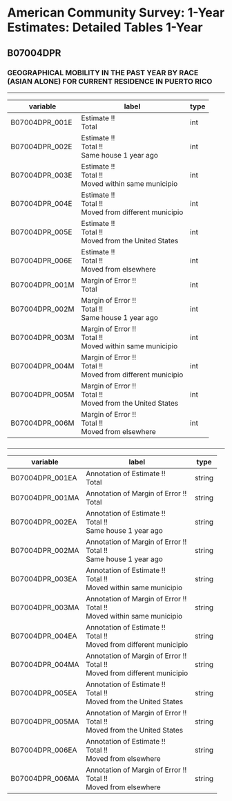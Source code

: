 # American Community Survey: 1-Year Estimates: Detailed Tables 1-Year

## B07004DPR

### GEOGRAPHICAL MOBILITY IN THE PAST YEAR BY RACE (ASIAN ALONE) FOR CURRENT RESIDENCE IN PUERTO RICO

___

| variable | label | type |
| ----- | ----- | ----- |
| B07004DPR_001E | Estimate !!<br>Total | int |
| B07004DPR_002E | Estimate !!<br>Total !!<br>Same house 1 year ago | int |
| B07004DPR_003E | Estimate !!<br>Total !!<br>Moved within same municipio | int |
| B07004DPR_004E | Estimate !!<br>Total !!<br>Moved from different municipio | int |
| B07004DPR_005E | Estimate !!<br>Total !!<br>Moved from the United States | int |
| B07004DPR_006E | Estimate !!<br>Total !!<br>Moved from elsewhere | int |
| B07004DPR_001M | Margin of Error !!<br>Total | int |
| B07004DPR_002M | Margin of Error !!<br>Total !!<br>Same house 1 year ago | int |
| B07004DPR_003M | Margin of Error !!<br>Total !!<br>Moved within same municipio | int |
| B07004DPR_004M | Margin of Error !!<br>Total !!<br>Moved from different municipio | int |
| B07004DPR_005M | Margin of Error !!<br>Total !!<br>Moved from the United States | int |
| B07004DPR_006M | Margin of Error !!<br>Total !!<br>Moved from elsewhere | int |
### 

___

| variable | label | type |
| ----- | ----- | ----- |
| B07004DPR_001EA | Annotation of Estimate !!<br>Total | string |
| B07004DPR_001MA | Annotation of Margin of Error !!<br>Total | string |
| B07004DPR_002EA | Annotation of Estimate !!<br>Total !!<br>Same house 1 year ago | string |
| B07004DPR_002MA | Annotation of Margin of Error !!<br>Total !!<br>Same house 1 year ago | string |
| B07004DPR_003EA | Annotation of Estimate !!<br>Total !!<br>Moved within same municipio | string |
| B07004DPR_003MA | Annotation of Margin of Error !!<br>Total !!<br>Moved within same municipio | string |
| B07004DPR_004EA | Annotation of Estimate !!<br>Total !!<br>Moved from different municipio | string |
| B07004DPR_004MA | Annotation of Margin of Error !!<br>Total !!<br>Moved from different municipio | string |
| B07004DPR_005EA | Annotation of Estimate !!<br>Total !!<br>Moved from the United States | string |
| B07004DPR_005MA | Annotation of Margin of Error !!<br>Total !!<br>Moved from the United States | string |
| B07004DPR_006EA | Annotation of Estimate !!<br>Total !!<br>Moved from elsewhere | string |
| B07004DPR_006MA | Annotation of Margin of Error !!<br>Total !!<br>Moved from elsewhere | string |

